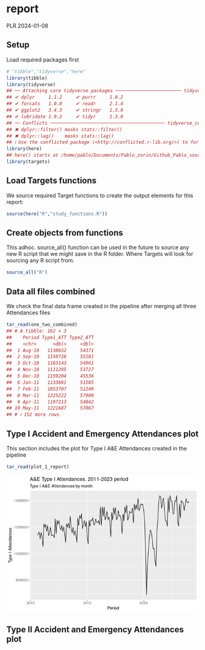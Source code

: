 report
================
PLR
2024-01-08

## Setup

Load required packages first

``` r
# "tibble","tidyverse","here"
library(tibble)
library(tidyverse)
## ── Attaching core tidyverse packages ──────────────────────── tidyverse 2.0.0 ──
## ✔ dplyr     1.1.2     ✔ purrr     1.0.2
## ✔ forcats   1.0.0     ✔ readr     2.1.4
## ✔ ggplot2   3.4.3     ✔ stringr   1.5.0
## ✔ lubridate 1.9.2     ✔ tidyr     1.3.0
## ── Conflicts ────────────────────────────────────────── tidyverse_conflicts() ──
## ✖ dplyr::filter() masks stats::filter()
## ✖ dplyr::lag()    masks stats::lag()
## ℹ Use the conflicted package (<http://conflicted.r-lib.org/>) to force all conflicts to become errors
library(here)
## here() starts at /home/pablo/Documents/Pablo_zorin/Github_Pablo_source_zorin/targets-test
library(targets)
```

## Load Targets functions

We source required Target functions to create the output elements for
this report:

``` r
source(here("R","study_functions.R"))
```

## Create objects from functions

This adhoc. source_all() function can be used in the future to source
any new R script that we might save in the R folder. Where Targets will
look for sourcing any R script from.

``` r
source_all("R")
```

## Data all files combined

We check the final data frame created in the pipeline after merging all
three Attendances files

``` r
tar_read(one_two_combined) 
## # A tibble: 162 × 3
##    Period Type1_ATT Type2_ATT
##    <chr>      <dbl>     <dbl>
##  1 Aug-10   1138652     54371
##  2 Sep-10   1150728     55181
##  3 Oct-10   1163143     54961
##  4 Nov-10   1111295     53727
##  5 Dec-10   1159204     45536
##  6 Jan-11   1133881     51585
##  7 Feb-11   1053707     51249
##  8 Mar-11   1225222     57900
##  9 Apr-11   1197213     54042
## 10 May-11   1221687     57067
## # ℹ 152 more rows
```

## Type I Accident and Emergency Attendances plot

This section includes the plot for Type I A&E Attendances created in the
pipeline

``` r
tar_read(plot_1_report)
```

![](report_files/figure-gfm/unnamed-chunk-4-1.png)<!-- -->

## Type II Accident and Emergency Attendances plot

